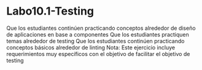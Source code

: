 # Labo10.1-Testing
Que los estudiantes continúen practicando conceptos alrededor de diseño de aplicaciones en base a componentes  Que los estudiantes  practiquen temas alrededor de testing  Que los estudiantes continúen practicando conceptos básicos alrededor de linting  Nota: Este ejercicio incluye requerimientos muy específicos con el objetivo de facilitar el objetivo de testing
